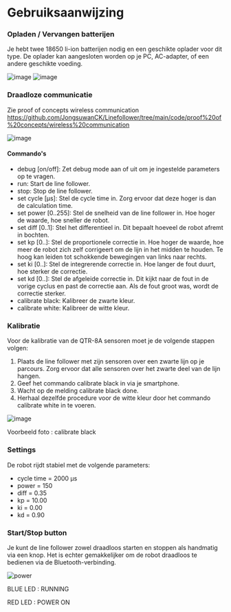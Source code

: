 # Gebruiksaanwijzing

### Opladen / Vervangen batterijen
Je hebt twee 18650 li-ion batterijen nodig en een geschikte oplader voor dit type. De oplader kan aangesloten worden op je PC, AC-adapter, of een andere geschikte voeding.

![image](https://github.com/user-attachments/assets/6cc207ea-a630-431f-9ad1-37104d55f0fa)
![image](https://github.com/user-attachments/assets/0afe87f1-53f3-420a-acf9-aef7903ab597)

### Draadloze communicatie
Zie proof of concepts wireless communication
https://github.com/JongsuwanCK/Linefollower/tree/main/code/proof%20of%20concepts/wireless%20communication

![image](https://github.com/user-attachments/assets/d25d12cd-fcf0-4235-b84d-1e9d849035ae)



#### Commando's
- debug [on/off]: Zet debug mode aan of uit om je ingestelde parameters op te vragen.
- run: Start de line follower.
- stop: Stop de line follower.
- set cycle [µs]: Stel de cycle time in. Zorg ervoor dat deze hoger is dan de calculation time.
- set power [0..255]: Stel de snelheid van de line follower in. Hoe hoger de waarde, hoe sneller de robot.
- set diff [0..1]: Stel het differentieel in. Dit bepaalt hoeveel de robot afremt in bochten.
- set kp [0..]: Stel de proportionele correctie in. Hoe hoger de waarde, hoe meer de robot zich zelf corrigeert om de lijn in het midden te houden. Te hoog kan leiden tot schokkende bewegingen van links naar rechts.
- set ki [0..]: Stel de integrerende correctie in. Hoe langer de fout duurt, hoe sterker de correctie.
- set kd [0..]: Stel de afgeleide correctie in. Dit kijkt naar de fout in de vorige cyclus en past de correctie aan. Als de fout groot was, wordt de correctie sterker.
- calibrate black: Kalibreer de zwarte kleur.
- calibrate white: Kalibreer de witte kleur.

### Kalibratie
Voor de kalibratie van de QTR-8A sensoren moet je de volgende stappen volgen:

1. Plaats de line follower met zijn sensoren over een zwarte lijn op je parcours. Zorg ervoor dat alle sensoren over het zwarte deel van de lijn hangen.
2. Geef het commando calibrate black in via je smartphone.
3. Wacht op de melding calibrate black done.
4. Herhaal dezelfde procedure voor de witte kleur door het commando calibrate white in te voeren.

![image](https://github.com/user-attachments/assets/c4ca1e0e-b1dc-48ed-b370-6e63920a9b8f)

Voorbeeld foto : calibrate black

### Settings
De robot rijdt stabiel met de volgende parameters:

- cycle time = 2000 µs
- power = 150
- diff = 0.35
- kp = 10.00
- ki = 0.00
- kd = 0.90

### Start/Stop button
Je kunt de line follower zowel draadloos starten en stoppen als handmatig via een knop. Het is echter gemakkelijker om de robot draadloos te bedienen via de Bluetooth-verbinding.

![power](https://github.com/user-attachments/assets/81607dc4-aa71-4108-b858-470b9792114c)

BLUE LED : RUNNING

RED LED : POWER ON
